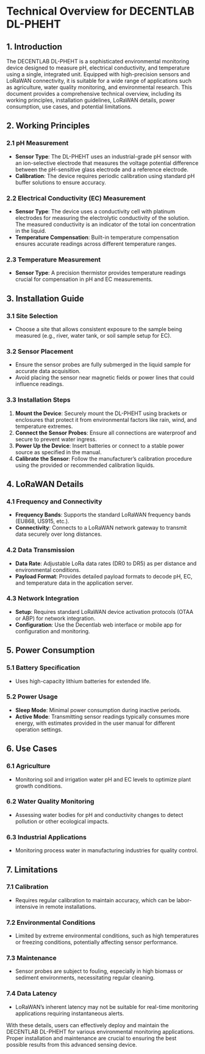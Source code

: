 # Technical Overview for DECENTLAB DL-PHEHT

## 1. Introduction

The DECENTLAB DL-PHEHT is a sophisticated environmental monitoring device designed to measure pH, electrical conductivity, and temperature using a single, integrated unit. Equipped with high-precision sensors and LoRaWAN connectivity, it is suitable for a wide range of applications such as agriculture, water quality monitoring, and environmental research. This document provides a comprehensive technical overview, including its working principles, installation guidelines, LoRaWAN details, power consumption, use cases, and potential limitations.

## 2. Working Principles

### 2.1 pH Measurement
- **Sensor Type**: The DL-PHEHT uses an industrial-grade pH sensor with an ion-selective electrode that measures the voltage potential difference between the pH-sensitive glass electrode and a reference electrode.
- **Calibration**: The device requires periodic calibration using standard pH buffer solutions to ensure accuracy.

### 2.2 Electrical Conductivity (EC) Measurement
- **Sensor Type**: The device uses a conductivity cell with platinum electrodes for measuring the electrolytic conductivity of the solution. The measured conductivity is an indicator of the total ion concentration in the liquid.
- **Temperature Compensation**: Built-in temperature compensation ensures accurate readings across different temperature ranges.

### 2.3 Temperature Measurement
- **Sensor Type**: A precision thermistor provides temperature readings crucial for compensation in pH and EC measurements.

## 3. Installation Guide

### 3.1 Site Selection
- Choose a site that allows consistent exposure to the sample being measured (e.g., river, water tank, or soil sample setup for EC).

### 3.2 Sensor Placement
- Ensure the sensor probes are fully submerged in the liquid sample for accurate data acquisition.
- Avoid placing the sensor near magnetic fields or power lines that could influence readings.

### 3.3 Installation Steps
1. **Mount the Device**: Securely mount the DL-PHEHT using brackets or enclosures that protect it from environmental factors like rain, wind, and temperature extremes.
2. **Connect the Sensor Probes**: Ensure all connections are waterproof and secure to prevent water ingress.
3. **Power Up the Device**: Insert batteries or connect to a stable power source as specified in the manual.
4. **Calibrate the Sensor**: Follow the manufacturer’s calibration procedure using the provided or recommended calibration liquids.

## 4. LoRaWAN Details

### 4.1 Frequency and Connectivity
- **Frequency Bands**: Supports the standard LoRaWAN frequency bands (EU868, US915, etc.).
- **Connectivity**: Connects to a LoRaWAN network gateway to transmit data securely over long distances.

### 4.2 Data Transmission
- **Data Rate**: Adjustable LoRa data rates (DR0 to DR5) as per distance and environmental conditions.
- **Payload Format**: Provides detailed payload formats to decode pH, EC, and temperature data in the application server.

### 4.3 Network Integration
- **Setup**: Requires standard LoRaWAN device activation protocols (OTAA or ABP) for network integration.
- **Configuration**: Use the Decentlab web interface or mobile app for configuration and monitoring.

## 5. Power Consumption

### 5.1 Battery Specification
- Uses high-capacity lithium batteries for extended life.
  
### 5.2 Power Usage
- **Sleep Mode**: Minimal power consumption during inactive periods.
- **Active Mode**: Transmitting sensor readings typically consumes more energy, with estimates provided in the user manual for different operation settings.

## 6. Use Cases

### 6.1 Agriculture
- Monitoring soil and irrigation water pH and EC levels to optimize plant growth conditions.

### 6.2 Water Quality Monitoring
- Assessing water bodies for pH and conductivity changes to detect pollution or other ecological impacts.

### 6.3 Industrial Applications
- Monitoring process water in manufacturing industries for quality control.

## 7. Limitations

### 7.1 Calibration
- Requires regular calibration to maintain accuracy, which can be labor-intensive in remote installations.

### 7.2 Environmental Conditions
- Limited by extreme environmental conditions, such as high temperatures or freezing conditions, potentially affecting sensor performance.

### 7.3 Maintenance
- Sensor probes are subject to fouling, especially in high biomass or sediment environments, necessitating regular cleaning.

### 7.4 Data Latency
- LoRaWAN’s inherent latency may not be suitable for real-time monitoring applications requiring instantaneous alerts.

With these details, users can effectively deploy and maintain the DECENTLAB DL-PHEHT for various environmental monitoring applications. Proper installation and maintenance are crucial to ensuring the best possible results from this advanced sensing device.